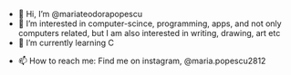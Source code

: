 - 👋 Hi, I’m @mariateodorapopescu
- 👀 I’m interested in computer-scince, programming, apps, and not only computers related, but I am also interested in writing, drawing, art etc
- 🌱 I’m currently learning C
<!--- - 💞️ I’m looking to collaborate on a future (very late on future, like a very complicated dream of mine) OS --->
- 📫 How to reach me: Find me on instagram, @maria.popescu2812

<!---
mariateodorapopescu/mariateodorapopescu is a ✨ special ✨ repository because its `README.md` (this file) appears on your GitHub profile.
You can click the Preview link to take a look at your changes.
--->
